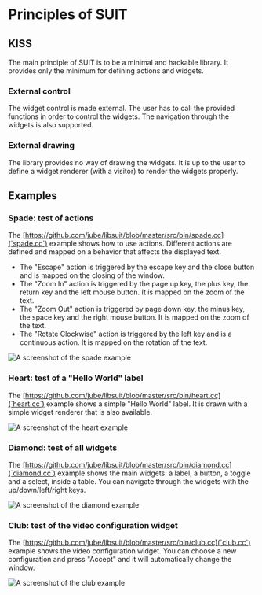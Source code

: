 # Principles of SUIT

## KISS

The main principle of SUIT is to be a minimal and hackable library. It provides only the minimum for defining actions and widgets.

### External control

The widget control is made external. The user has to call the provided functions in order to control the widgets. The navigation through the widgets is also supported.

### External drawing

The library provides no way of drawing the widgets. It is up to the user to define a widget renderer (with a visitor) to render the widgets properly.


## Examples

### Spade: test of actions

The [https://github.com/jube/libsuit/blob/master/src/bin/spade.cc](`spade.cc`) example shows how to use actions. Different actions are defined and mapped on a behavior that affects the displayed text.

- The "Escape" action is triggered by the escape key and the close button and is mapped on the closing of the window.
- The "Zoom In" action is triggered by the page up key, the plus key, the return key and the left mouse button. It is mapped on the zoom of the text.
- The "Zoom Out" action is triggered by page down key, the minus key, the space key and the right mouse button. It is mapped on the zoom of the text.
- The "Rotate Clockwise" action is triggered by the left key and is a continuous action. It is mapped on the rotation of the text.

![A screenshot of the spade example](https://raw.github.com/jube/libsuit/master/doc/img/suit-spade.png)

### Heart: test of a "Hello World" label

The [https://github.com/jube/libsuit/blob/master/src/bin/heart.cc](`heart.cc`) example shows a simple "Hello World" label. It is drawn with a simple widget renderer that is also available.

![A screenshot of the heart example](https://raw.github.com/jube/libsuit/master/doc/img/suit-heart.png)

### Diamond: test of all widgets

The [https://github.com/jube/libsuit/blob/master/src/bin/diamond.cc](`diamond.cc`) example shows the main widgets: a label, a button, a toggle and a select, inside a table. You can navigate through the widgets with the up/down/left/right keys.

![A screenshot of the diamond example](https://raw.github.com/jube/libsuit/master/doc/img/suit-diamond.png)

### Club: test of the video configuration widget

The [https://github.com/jube/libsuit/blob/master/src/bin/club.cc](`club.cc`) example shows the video configuration widget. You can choose a new configuration and press "Accept" and it will automatically change the window.

![A screenshot of the club example](https://raw.github.com/jube/libsuit/master/doc/img/suit-club.png)
